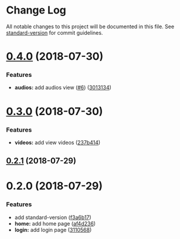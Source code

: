 # Change Log

All notable changes to this project will be documented in this file. See [standard-version](https://github.com/conventional-changelog/standard-version) for commit guidelines.

<a name="0.4.0"></a>
# [0.4.0](https://github.com/manudefrutosvila/test-standard-version/compare/v0.3.0...v0.4.0) (2018-07-30)


### Features

* **audios:** add audios view ([#6](https://github.com/manudefrutosvila/test-standard-version/issues/6)) ([3013134](https://github.com/manudefrutosvila/test-standard-version/commit/3013134))



<a name="0.3.0"></a>
# [0.3.0](https://github.com/manudefrutosvila/test-standard-version/compare/v0.2.1...v0.3.0) (2018-07-30)


### Features

* **videos:** add view videos ([237b414](https://github.com/manudefrutosvila/test-standard-version/commit/237b414))



<a name="0.2.1"></a>
## [0.2.1](https://github.com/manudefrutosvila/test-standard-version/compare/v0.2.0...v0.2.1) (2018-07-29)



<a name="0.2.0"></a>
# 0.2.0 (2018-07-29)


### Features

* add standard-version ([f3a6b17](https://github.com/manudefrutosvila/test-standard-version/commit/f3a6b17))
* **home:** add home page ([af4d236](https://github.com/manudefrutosvila/test-standard-version/commit/af4d236))
* **login:** add login page ([3110568](https://github.com/manudefrutosvila/test-standard-version/commit/3110568))
